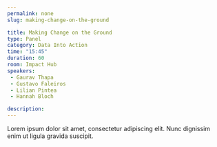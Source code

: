 ```yaml
---
permalink: none
slug: making-change-on-the-ground

title: Making Change on the Ground
type: Panel
category: Data Into Action
time: "15:45"
duration: 60
room: Impact Hub
speakers:
 - Gaurav Thapa
 - Gustavo Faleiros
 - Lilian Pintea
 - Hannah Bloch

description: 
---
```

Lorem ipsum dolor sit amet, consectetur adipiscing elit. Nunc dignissim enim ut ligula gravida suscipit.
